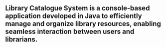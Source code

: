 

## **Library Catalogue System** is a console-based application developed in **Java** to efficiently manage and organize library resources, enabling seamless interaction between users and librarians.

